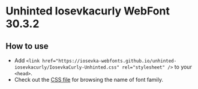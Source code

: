 # Unhinted Iosevkacurly WebFont 30.3.2

## How to use

- Add `<link href="https://iosevka-webfonts.github.io/unhinted-iosevkacurly/IosevkaCurly-Unhinted.css" rel="stylesheet" />` to your `<head>`.
- Check out the [CSS file](./IosevkaCurly-Unhinted.css) for browsing the name of font family.
